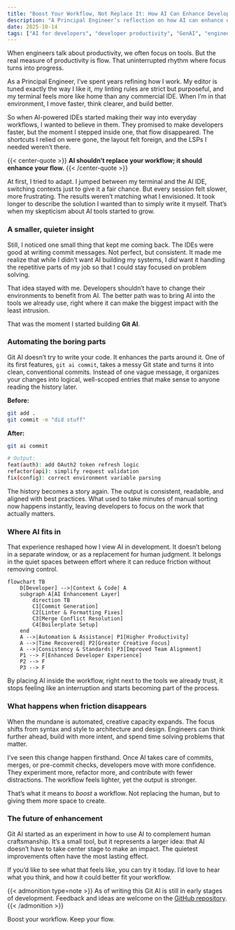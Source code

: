 ```yaml
---
title: "Boost Your Workflow, Not Replace It: How AI Can Enhance Developer Productivity"
description: "A Principal Engineer’s reflection on how AI can enhance developer workflows without replacing them. How subtle, well-placed automation enhances focus, consistency, and creativity without disrupting flow."
date: 2025-10-14
tags: ["AI for developers", "developer productivity", "GenAI", "engineering", "workflow", "git", "tools", "software development"]
---
```


When engineers talk about productivity, we often focus on tools.
But the real measure of productivity is flow. That uninterrupted rhythm where focus turns into progress.

As a Principal Engineer, I’ve spent years refining how I work. My editor is tuned exactly the way I like it, my linting rules are strict but purposeful, and my terminal feels more like home than any commercial IDE. When I’m in that environment, I move faster, think clearer, and build better.

So when AI-powered IDEs started making their way into everyday workflows, I wanted to believe in them. They promised to make developers faster, but the moment I stepped inside one, that flow disappeared. The shortcuts I relied on were gone, the layout felt foreign, and the LSPs I needed weren’t there.

{{< center-quote >}}
**AI shouldn’t replace your workflow; it should enhance your flow.**
{{< /center-quote >}}

At first, I tried to adapt. I jumped between my terminal and the AI IDE, switching contexts just to give it a fair chance. But every session felt slower, more frustrating. The results weren’t matching what I envisioned. It took longer to describe the solution I wanted than to simply write it myself. That’s when my skepticism about AI tools started to grow.

### A smaller, quieter insight

Still, I noticed one small thing that kept me coming back. The IDEs were good at writing commit messages. Not perfect, but consistent. It made me realize that while I didn’t want AI building my systems, I *did* want it handling the repetitive parts of my job so that I could stay focused on problem solving.

That idea stayed with me. Developers shouldn’t have to change their environments to benefit from AI. The better path was to bring AI into the tools we already use, right where it can make the biggest impact with the least intrusion.

That was the moment I started building **Git AI**.

### Automating the boring parts

Git AI doesn’t try to write your code. It enhances the parts around it.
One of its first features, `git ai commit`, takes a messy Git state and turns it into clean, conventional commits. Instead of one vague message, it organizes your changes into logical, well-scoped entries that make sense to anyone reading the history later.

**Before:**

```bash
git add .
git commit -m "did stuff"
```
**After:**

```bash
git ai commit

# Output:
feat(auth): add OAuth2 token refresh logic
refactor(api): simplify request validation
fix(config): correct environment variable parsing
```

The history becomes a story again. The output is consistent, readable, and aligned with best practices. What used to take minutes of manual sorting now happens instantly, leaving developers to focus on the work that actually matters.

### Where AI fits in

That experience reshaped how I view AI in development.
It doesn’t belong in a separate window, or as a replacement for human judgment. It belongs in the quiet spaces between effort where it can reduce friction without removing control.

```mermaid
flowchart TB
    D[Developer] -->|Context & Code| A
    subgraph A[AI Enhancement Layer]
        direction TB
        C1[Commit Generation]
        C2[Linter & Formatting Fixes]
        C3[Merge Conflict Resolution]
        C4[Boilerplate Setup]
    end
    A -->|Automation & Assistance| P1[Higher Productivity]
    A -->|Time Recovered| P2[Greater Creative Focus]
    A -->|Consistency & Standards| P3[Improved Team Alignment]
    P1 --> F[Enhanced Developer Experience]
    P2 --> F
    P3 --> F
```

By placing AI inside the workflow, right next to the tools we already trust, it stops feeling like an interruption and starts becoming part of the process.

### What happens when friction disappears

When the mundane is automated, creative capacity expands.
The focus shifts from syntax and style to architecture and design. Engineers can think further ahead, build with more intent, and spend time solving problems that matter.

I’ve seen this change happen firsthand. Once AI takes care of commits, merges, or pre-commit checks, developers move with more confidence. They experiment more, refactor more, and contribute with fewer distractions. The workflow feels lighter, yet the output is stronger.

That’s what it means to *boost* a workflow. Not replacing the human, but to giving them more space to create.

### The future of enhancement

Git AI started as an experiment in how to use AI to complement human craftsmanship. It’s a small tool, but it represents a larger idea: that AI doesn’t have to take center stage to make an impact. The quietest improvements often have the most lasting effect.

If you’d like to see what that feels like, you can try it today. I’d love to hear what you think, and how it could better fit your workflow.

{{< admonition type=note >}}
As of writing this Git AI is still in early stages of development. Feedback and ideas are welcome on the [GitHub repository](https://github.com/mattstruble/git-ai).
{{< /admonition >}}


Boost your workflow. Keep your flow.
